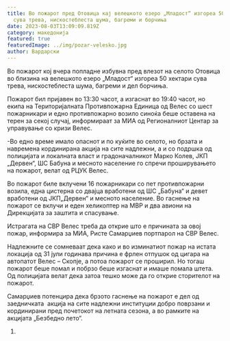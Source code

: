 ```yaml
---
title: Во пожарот пред Отовица кај велешкото езеро „Младост“ изгореа 50 хектари
  сува трева, нискостеблеста шума, багреми и борчиња
date: 2023-08-03T13:09:09.819Z
category: македонија
featured: true
featuredImage: ../img/pozar-velesko.jpg
author: Вардарски
---
```

<!--StartFragment-->

Во пожарот кој вчера попладне избувна пред влезот на селото Отовица во близина на велешкото езеро „Младост“ изгореа 50 хектари сува трева, нискостеблеста шума, багреми и дел борчиња.

Пожарот бил пријавен во 13:30 часот, а изгаснат во 19:40 часот, но екипа на Територијалната Противпожарна Единица од Велес со шест пожарникари и едно противпожарно возило синоќа беше оставена на  терен за секој случај, информираат за МИА од Регионалниот Центар за управување со кризи Велес.

\-Во едно време имало опаснот и по куќите во селото, но брзата и навремена кординирана акција на сите надлежни, а и со подршка од полицијата и локалната власт и градоначалникот Марко Колев, ЈКП „Дервен“, ШС Бабуна и месното население го спречи проширувањето на пожарот, велат од РЦУК Велес.

Во пожарот биле вклучени 16 пожарникари со пет противпожарни возила, една цистерна со двајца вработени од ШС „Бабуна“ и девет вработени од ЈКП„Дервен“ и месното население. Во гаснење на пожарот се вклучи и еден хеликоптер на МВР и два авиони на Дирекцијата за заштита и спасување.

Истрагата на СВР Велес треба да открие што е причината за овој пожар, информира за МИА, Ристе Самарџиев портпарол на СВР Велес.

Надлежните се сомневаат дека како и во изминатиот пожар на истата локација од 31 јули годинава причина е фрлен отпушок од цигара на автопатот Велес – Скопје, а потоа пожарот се проширил. Но тогаш  пожарот беше помал и побрзо беше изгаснат и имаше помала штета. Од полицијата велат дека затоа тешко може да го открие сторителот на пожарот.

Самарџиев потенцира дека брзото гаснење на пожарот е дел од заедничката  акција на сите надлежни институции добро поврзани и кординирани пред почетокот на летната сезона, а во рамките на акцијата „Безбедно лето“. 

1. <!--EndFragment-->